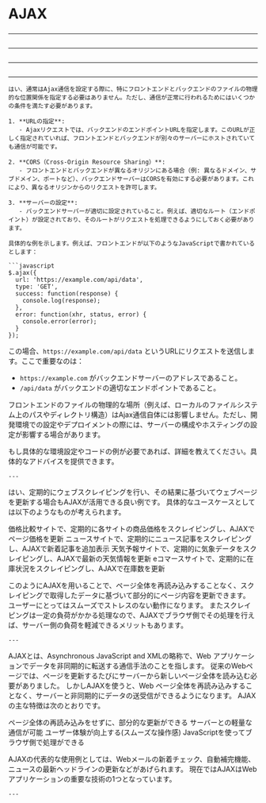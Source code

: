 ###
# AJAX
###

---
```

```
---
```

```
---
```

```
---
```
はい、通常はAjax通信を設定する際に、特にフロントエンドとバックエンドのファイルの物理的な位置関係を指定する必要はありません。ただし、通信が正常に行われるためにはいくつかの条件を満たす必要があります。

1. **URLの指定**:
   - Ajaxリクエストでは、バックエンドのエンドポイントURLを指定します。このURLが正しく指定されていれば、フロントエンドとバックエンドが別々のサーバーにホストされていても通信が可能です。

2. **CORS（Cross-Origin Resource Sharing）**:
   - フロントエンドとバックエンドが異なるオリジンにある場合（例: 異なるドメイン、サブドメイン、ポートなど）、バックエンドサーバーはCORSを有効にする必要があります。これにより、異なるオリジンからのリクエストを許可します。

3. **サーバーの設定**:
   - バックエンドサーバーが適切に設定されていること。例えば、適切なルート（エンドポイント）が設定されており、そのルートがリクエストを処理できるようにしておく必要があります。

具体的な例を示します。例えば、フロントエンドが以下のようなJavaScriptで書かれているとします：

```javascript
$.ajax({
  url: 'https://example.com/api/data',
  type: 'GET',
  success: function(response) {
    console.log(response);
  },
  error: function(xhr, status, error) {
    console.error(error);
  }
});
```

この場合、`https://example.com/api/data` というURLにリクエストを送信します。ここで重要なのは：

- `https://example.com` がバックエンドサーバーのアドレスであること。
- `/api/data` がバックエンドの適切なエンドポイントであること。

フロントエンドのファイルの物理的な場所（例えば、ローカルのファイルシステム上のパスやディレクトリ構造）はAjax通信自体には影響しません。ただし、開発環境での設定やデプロイメントの際には、サーバーの構成やホスティングの設定が影響する場合があります。

もし具体的な環境設定やコードの例が必要であれば、詳細を教えてください。具体的なアドバイスを提供できます。
```
---
```
はい、定期的にウェブスクレイピングを行い、その結果に基づいてウェブページを更新する場合もAJAXが活用できる良い例です。
具体的なユースケースとしては以下のようなものが考えられます。

価格比較サイトで、定期的に各サイトの商品価格をスクレイピングし、AJAXでページ価格を更新
ニュースサイトで、定期的にニュース記事をスクレイピングし、AJAXで新着記事を追加表示
天気予報サイトで、定期的に気象データをスクレイピングし、AJAXで最新の天気情報を更新
eコマースサイトで、定期的に在庫状況をスクレイピングし、AJAXで在庫数を更新

このようにAJAXを用いることで、ページ全体を再読み込みすることなく、スクレイピングで取得したデータに基づいて部分的にページ内容を更新できます。
ユーザーにとってはスムーズでストレスのない動作になります。
またスクレイピングは一定の負荷がかかる処理なので、AJAXでブラウザ側でその処理を行えば、サーバー側の負荷を軽減できるメリットもあります。
```
---
```
AJAXとは、Asynchronous JavaScript and XMLの略称で、Web アプリケーションでデータを非同期的に転送する通信手法のことを指します。
従来のWebページでは、ページを更新するたびにサーバーから新しいページ全体を読み込む必要がありました。
しかしAJAXを使うと、Web ページ全体を再読み込みすることなく、サーバーと非同期的にデータの送受信ができるようになります。
AJAXの主な特徴は次のとおりです。

ページ全体の再読み込みをせずに、部分的な更新ができる
サーバーとの軽量な通信が可能
ユーザー体験が向上する(スムーズな操作感)
JavaScriptを使ってブラウザ側で処理ができる

AJAXの代表的な使用例としては、Webメールの新着チェック、自動補完機能、ニュースの最新ヘッドラインの更新などがあげられます。
現在ではAJAXはWebアプリケーションの重要な技術の1つとなっています。
```
---
